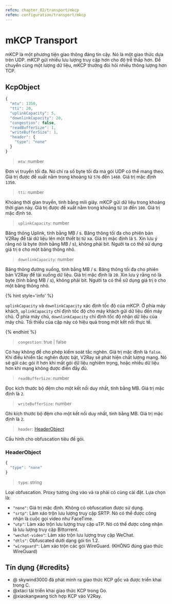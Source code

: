 ```yaml
---
refcn: chapter_02/transport/mkcp
refen: configuration/transport/mkcp
---
```


# mKCP Transport

mKCP là một phương tiện giao thông đáng tin cậy. Nó là một giao thức dựa trên UDP. mKCP gửi nhiều lưu lượng truy cập hơn cho độ trễ thấp hơn. Để chuyển cùng một lượng dữ liệu, mKCP thường đòi hỏi nhiều thông lượng hơn TCP.

## KcpObject

```javascript
{
  "mtu": 1350,
  "tti": 20,
  "uplinkCapacity": 5,
  "downlinkCapacity": 20,
  "congestion": false,
  "readBufferSize": 1,
  "writeBufferSize": 1,
  "header": {
    "type": "none"
  }
}
```

> `mtu`: number

Đơn vị truyền tối đa. Nó chỉ ra số byte tối đa mà gói UDP có thể mang theo. Giá trị được đề xuất nằm trong khoảng từ `576` đến `1460`. Giá trị mặc định `1350`.

> `tti`: number

Khoảng thời gian truyền, tính bằng mili giây. mKCP gửi dữ liệu trong khoảng thời gian này. Giá trị được đề xuất nằm trong khoảng từ `10` đến `100`. Giá trị mặc định `50`.

> `uplinkCapacity`: number

Băng thông Uplink, tính bằng MB / s. Băng thông tối đa cho phiên bản V2Ray để tải dữ liệu lên một thiết bị từ xa. Giá trị mặc định là `5`. Xin lưu ý rằng nó là byte (tính bằng MB / s), không phải bit. Người ta có thể sử dụng giá trị `0` cho một băng thông nhỏ.

> `downlinkCapacity`: number

Băng thông đường xuống, tính bằng MB / s. Băng thông tối đa cho phiên bản V2Ray để tải xuống dữ liệu. Giá trị mặc định là `20`. Xin lưu ý rằng nó là byte (tính bằng MB / s), không phải bit. Người ta có thể sử dụng giá trị `0` cho một băng thông nhỏ.

{% hint style='info' %}

`uplinkCapacity` và `downlinkCapacity` xác định tốc độ của mKCP. Ở phía máy khách, `uplinkCapacity` chỉ định tốc độ cho máy khách gửi dữ liệu đến máy chủ. Ở phía máy chủ, `downlinkCapacity` chỉ định tốc độ nhận dữ liệu của máy chủ. Tối thiểu của cặp này có hiệu quả trong một kết nối thực tế.

{% endhint %}

> `congestion`: true | false

Có hay không để cho phép kiểm soát tắc nghẽn. Giá trị mặc định là `false`. Khi điều khiển tắc nghẽn được bật, V2Ray sẽ phát hiện chất lượng mạng. Nó sẽ gửi các gói ít hơn khi mất gói dữ liệu nghiêm trọng, hoặc nhiều dữ liệu hơn khi mạng không được điền đầy đủ.

> `readBufferSize`: number

Đọc kích thước bộ đệm cho một kết nối duy nhất, tính bằng MB. Giá trị mặc định là `2`.

> `writeBufferSize`: number

Ghi kích thước bộ đệm cho một kết nối duy nhất, tính bằng MB. Giá trị mặc định là `2`.

> `header`: [HeaderObject](#headerobject)

Cấu hình cho obfuscation tiêu đề gói.

### HeaderObject

```javascript
{
  "type": "none"
}
```

> `type`: string

Loại obfuscation. Proxy tương ứng vào và ra phải có cùng cài đặt. Lựa chọn là:

* `"none"`: Giá trị mặc định. Không có obfuscation được sử dụng.
* `"srtp"`: Làm xáo trộn lưu lượng truy cập SRTP. Nó có thể được công nhận là cuộc gọi video như FaceTime.
* `"utp"`: Làm xáo trộn lưu lượng truy cập uTP. Nó có thể được công nhận là lưu lượng truy cập Bittorrent.
* `"wechat-video"`: Làm xáo trộn lưu lượng truy cập WeChat.
* `"dtls"`: Obfuscated dưới dạng gói tin 1.2.
* `"wireguard"`: Làm xáo trộn các gói WireGuard. (KHÔNG đúng giao thức WireGuard)

## Tín dụng {#credits}

* @ skywind3000 đã phát minh ra giao thức KCP gốc và được triển khai trong C.
* @xtaci tái triển khai giao thức KCP trong Go.
* @xiaokangwang tích hợp KCP vào V2Ray.